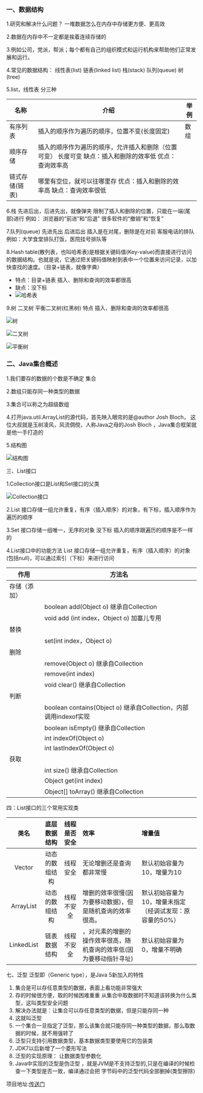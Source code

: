 ### 一、数据结构
1.研究和解决什么问题？
一堆数据怎么在内存中存储更方便、更高效

2.数据在内存中不一定都是挨着连续存储的

3.例如公司，党派，帮派；每个都有自己的组织模式和运行机构来帮助他们正常发展和运行。

4.常见的数据结构：
线性表(list)   链表(linked list)    栈(stack)    队列(queue)  树(tree)

5.list，线性表  分三种

|名称|介绍|举例|
|---|---|---|
|有序列表 |插入的顺序作为遍历的顺序，位置不变(长度固定)| 数组
|顺序存储 |插入的顺序作为遍历的顺序，允许插入和删除（位置可变）   长度可变   缺点：插入和删除的效率低    优点：查询效率高||
|链式存储(链表) |哪里有空位，就可以往哪里存  优点：插入和删除的效率高  缺点：查询效率很低||

6.栈   先进后出，后进先出，就像弹夹    限制了插入和删除的位置，只能在一端(尾部)进行
例如：
浏览器的“前进”和“后退”
很多软件的“撤销”和“恢复”

7.队列(queue)   先进先出  后进后出     插入是在对尾，删除是在对前      客服电话的排队
例如：大学食堂排队打饭，医院挂号排队等

8.Hash table(散列表，也叫哈希表)是根据关键码值(Key-value)而直接进行访问的数据结构。也就是说，它通过把关键码值映射到表中一个位置来访问记录，以加快查找的速度。（目录+链表，就像字典）

- 特点：目录+链表   插入、删除和查询的效率都很高
- 缺点：没下标
- ![哈希表](picture/01哈希表效果图.png)

9.树        二叉树      平衡二叉树(红黑树)   特点    插入、删除和查询的效率都很高

![树](picture/02树.png)

![二叉树](picture/03二叉树.png)

![平衡树](picture/04平衡二叉树.png)

### 二、Java集合概述

1.我们要存的数据的个数是不确定         集合

2.数组只能存同一种类型的数据

3.集合可以称之为超级数组

4.打开java.util.ArrayList的源代码，首先映入眼帘的是@author  Josh Bloch，
这位大叔就是玉树凌风，风流倜傥，人称Java之母的Josh Bloch ，Java集合框架就是他一手打造的

5.结构图

![结构图](picture/05集合整体图.png)

三、List接口

1.Collection接口是List和Set接口的父类

![Collection接口](picture/06collection.png)

2.List 接口存储一组允许重复，有序（插入顺序）的对象，有下标，插入顺序作为遍历的顺序

3.Set 接口存储一组唯一，无序的对象    没下标     插入的顺序跟遍历的顺序是不一样的

4.List接口中的功能方法
List 接口存储一组允许重复，有序（插入顺序）的对象(包括null)，可以通过索引（下标）来进行访问

| 作用  |  方法名 |
| ------------ | ------------ |
|  存储（添加）  |   |
|  | boolean add(Object o)   继承自Collection  |
|   |  void add (int index，Object o)     加塞儿专用 |
|  替换 |  |
|   | set(int index，Object o)  |
|  删除 |  |
|   | remove(Object o)  继承自Collection |
|   | remove(int index) |
|   |void clear()  继承自Collection |
| 判断  |   |
|   | boolean contains(Object o) 继承自Collection，内部调用indexof实现 |
|   |  boolean isEmpty()   继承自Collection |
|   |  int indexOf(Object o) |
|   |  int lastIndexOf(Object o) |
| 获取  |   |
|   | int size()   继承自Collection  |
|   | Object get(int index)    |
|   | Object[] toArray()    继承自Collection  |

四：List接口的三个常用实现类

|  类名 |  底层数据结构 |  线程是否安全 | 效率  | 增量值  |
| :------------: | :------------: | :------------: | :------------ | :------------ |
| Vector  |  动态的数组结构 | 线程安全 | 无论增删还是查询都非常慢  | 默认初始容量为10，增量为10  |
| ArrayList  | 动态的数组结构  | 线程不安全  | 增删的效率很慢(因为要移动数据)，但是随机查询的效率很高。 | 默认初始容量为10，增量未指定（经调试发现：原容量的50%）  |
| LinkedList  | 链表数据结构  | 线程不安全  | ，对元素的增删的操作效率很高，随机查询的效率低(因为要移动指针寻址)  |  默认初始容量为0，增量不明确 |

七、泛型   泛型即（Generic type），是Java 5新加入的特性
1. 集合是可以存任意类型的数据，表面上看功能非常强大
2. 存的时候很方便，取的时候困难重重    从集合中取数据时不知道该转换为什么类型，这叫类型安全问题
3. 解决办法就是：让集合可以存任意类型的数据，但是只能存同一种
4. 这就叫泛型
5. 一个集合一旦指定了泛型，那么该集合就只能存同一种类型的数据，那么取数据的时候，就不用强转了
6. 泛型只支持引用数据类型，基本数据类型要使用它的包装类
7. JDK7以后新增了一个菱形写法
8. 泛型的实现原理：	让数据类型参数化
9. Java中实现的泛型是伪泛型 ，就是JVM是不支持泛型的,只是在编译的时候检查一下类型是否一致，编译通过会把
字节码中的泛型代码全部删掉(类型擦除)


项目地址:[传送门](https://github.com/AFinalStone/Java_Collection)

